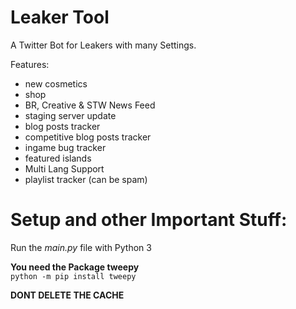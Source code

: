 # Leaker Tool

A Twitter Bot for Leakers with many Settings.

Features:
- new cosmetics
- shop
- BR, Creative & STW News Feed
- staging server update
- blog posts tracker
- competitive blog posts tracker
- ingame bug tracker
- featured islands
- Multi Lang Support
- playlist tracker (can be spam)

 # Setup and other Important Stuff:
Run the *main.py* file with Python 3 

**You need the Package tweepy**\
```python -m pip install tweepy```

**DONT DELETE THE CACHE**
